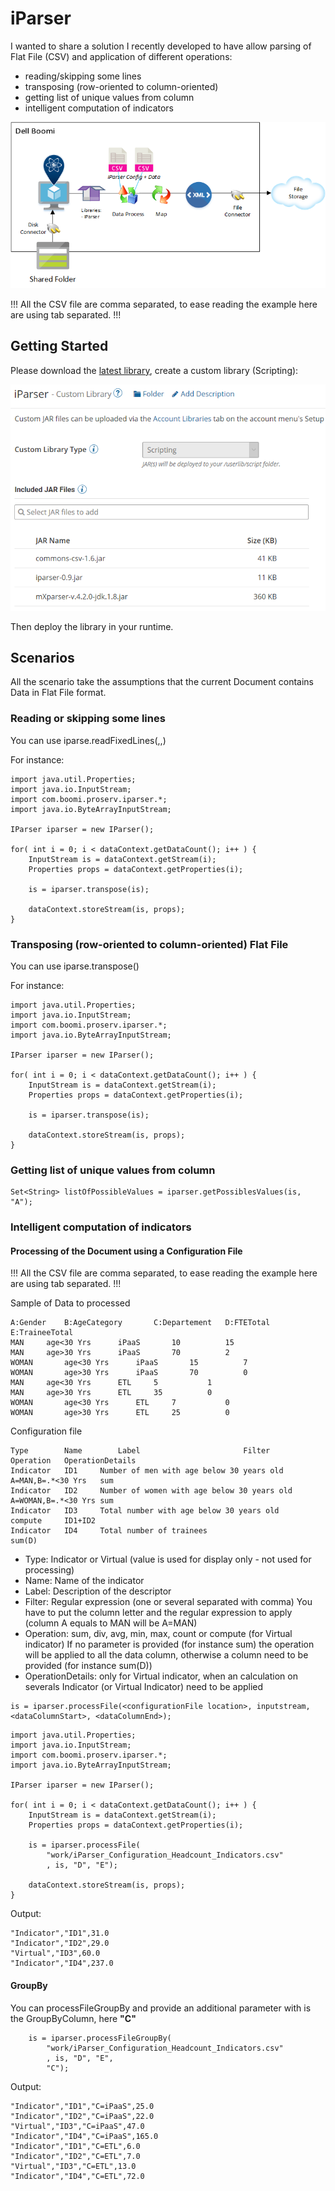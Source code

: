 # iParser

I wanted to share a solution I recently developed to have allow parsing of Flat File (CSV) and application of different operations:
- reading/skipping some lines
- transposing (row-oriented to column-oriented)
- getting list of unique values from column
- intelligent computation of indicators

![Alt text](resources/iParser.png?raw=true "iParser")

<aside class="warning">
!!! All the CSV file are comma separated, to ease reading the example here are using tab separated. !!!
</aside>

## Getting Started

Please download the [latest library](iparser-1.0.jar?raw=true), create a custom library (Scripting):

![Alt text](resources/Custom_Library.png?raw=true "iParser")

Then deploy the library in your runtime.

## Scenarios

All the scenario take the assumptions that the current Document contains Data in Flat File format.

### Reading or skipping some lines

You can use iparse.readFixedLines(<inputStream>,<first line index>,<last line index>)

For instance:

```
import java.util.Properties;
import java.io.InputStream;
import com.boomi.proserv.iparser.*;
import java.io.ByteArrayInputStream;

IParser iparser = new IParser();

for( int i = 0; i < dataContext.getDataCount(); i++ ) {
    InputStream is = dataContext.getStream(i);
    Properties props = dataContext.getProperties(i);
    
    is = iparser.transpose(is);

    dataContext.storeStream(is, props);
}
```

### Transposing (row-oriented to column-oriented) Flat File

You can use iparse.transpose(<inputStream>)

For instance:

```
import java.util.Properties;
import java.io.InputStream;
import com.boomi.proserv.iparser.*;
import java.io.ByteArrayInputStream;

IParser iparser = new IParser();

for( int i = 0; i < dataContext.getDataCount(); i++ ) {
    InputStream is = dataContext.getStream(i);
    Properties props = dataContext.getProperties(i);
    
    is = iparser.transpose(is);

    dataContext.storeStream(is, props);
}
```

### Getting list of unique values from column

```
Set<String> listOfPossibleValues = iparser.getPossiblesValues(is, "A");

```

### Intelligent computation of indicators

#### Processing of the Document using a Configuration File

<aside class="warning">
!!! All the CSV file are comma separated, to ease reading the example here are using tab separated. !!!
</aside>


Sample of Data to processed

```
A:Gender	B:AgeCategory		C:Departement	D:FTETotal	E:TraineeTotal
MAN		age<30 Yrs		iPaaS		10			15
MAN		age>30 Yrs		iPaaS		70			2
WOMAN		age<30 Yrs		iPaaS		15			7
WOMAN		age>30 Yrs		iPaaS		70			0
MAN		age<30 Yrs		ETL		5			1
MAN		age>30 Yrs		ETL		35			0
WOMAN		age<30 Yrs		ETL		7			0
WOMAN		age>30 Yrs		ETL		25			0
```

Configuration file

```
Type		Name		Label						Filter			Operation	OperationDetails
Indicator	ID1		Number of men with age below 30 years old	A=MAN,B=.*<30 Yrs	sum
Indicator	ID2		Number of women with age below 30 years old	A=WOMAN,B=.*<30 Yrs	sum
Indicator	ID3		Total number with age below 30 years old				compute		ID1+ID2
Indicator	ID4		Total number of trainees						sum(D)		

```
- Type: Indicator or Virtual (value is used for display only - not used for processing)
- Name: Name of the indicator
- Label: Description of the descriptor 
- Filter: Regular expression (one or several separated with comma)
	You have to put the column letter and the regular expression to apply (column A equals to MAN will be A=MAN)
- Operation: sum, div, avg, min, max, count or compute (for Virtual indicator)
	If no parameter is provided (for instance sum) the operation will be applied to all the data column, otherwise a column need to be provided (for instance sum(D))
- OperationDetails: only for Virtual indicator, when an calculation on severals Indicator (or Virtual Indicator) need to be applied

```
is = iparser.processFile(<configurationFile location>, inputstream, <dataColumnStart>, <dataColumnEnd>);
```

```
import java.util.Properties;
import java.io.InputStream;
import com.boomi.proserv.iparser.*;
import java.io.ByteArrayInputStream;

IParser iparser = new IParser();

for( int i = 0; i < dataContext.getDataCount(); i++ ) {
    InputStream is = dataContext.getStream(i);
    Properties props = dataContext.getProperties(i);

    is = iparser.processFile(
        "work/iParser_Configuration_Headcount_Indicators.csv"
        , is, "D", "E");

    dataContext.storeStream(is, props);
}
```

Output:

```
"Indicator","ID1",31.0
"Indicator","ID2",29.0
"Virtual","ID3",60.0
"Indicator","ID4",237.0
```


#### GroupBy

You can processFileGroupBy and provide an additional parameter with is the GroupByColumn, here **"C"**

```
    is = iparser.processFileGroupBy(
        "work/iParser_Configuration_Headcount_Indicators.csv"
        , is, "D", "E",
        "C");
```

Output:

```
"Indicator","ID1","C=iPaaS",25.0
"Indicator","ID2","C=iPaaS",22.0
"Virtual","ID3","C=iPaaS",47.0
"Indicator","ID4","C=iPaaS",165.0
"Indicator","ID1","C=ETL",6.0
"Indicator","ID2","C=ETL",7.0
"Virtual","ID3","C=ETL",13.0
"Indicator","ID4","C=ETL",72.0
```